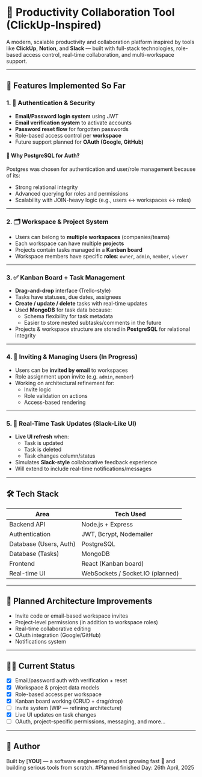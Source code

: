 # 🧠 Productivity Collaboration Tool (ClickUp-Inspired)

A modern, scalable productivity and collaboration platform inspired by tools like **ClickUp**, **Notion**, and **Slack** — built with full-stack technologies, role-based access control, real-time collaboration, and multi-workspace support.

---

## 📌 Features Implemented So Far

### 1. 🔐 Authentication & Security

- **Email/Password login system** using JWT
- **Email verification system** to activate accounts
- **Password reset flow** for forgotten passwords
- Role-based access control per **workspace**
- Future support planned for **OAuth (Google, GitHub)**

#### 🧠 Why PostgreSQL for Auth?
Postgres was chosen for authentication and user/role management because of its:
- Strong relational integrity
- Advanced querying for roles and permissions
- Scalability with JOIN-heavy logic (e.g., users ↔ workspaces ↔ roles)

---

### 2. 🗂️ Workspace & Project System

- Users can belong to **multiple workspaces** (companies/teams)
- Each workspace can have multiple **projects**
- Projects contain tasks managed in a **Kanban board**
- Workspace members have specific **roles**: `owner`, `admin`, `member`, `viewer`

---

### 3. ✅ Kanban Board + Task Management

- **Drag-and-drop** interface (Trello-style)
- Tasks have statuses, due dates, assignees
- **Create / update / delete** tasks with real-time updates
- Used **MongoDB** for task data because:
  - Schema flexibility for task metadata
  - Easier to store nested subtasks/comments in the future
- Projects & workspace structure are stored in **PostgreSQL** for relational integrity

---

### 4. 📩 Inviting & Managing Users (In Progress)

- Users can be **invited by email** to workspaces
- Role assignment upon invite (e.g. `admin`, `member`)
- Working on architectural refinement for:
  - Invite logic
  - Role validation on actions
  - Access-based rendering

---

### 5. 🔁 Real-Time Task Updates (Slack-Like UI)

- **Live UI refresh** when:
  - Task is updated
  - Task is deleted
  - Task changes column/status
- Simulates **Slack-style** collaborative feedback experience
- Will extend to include real-time notifications/messages

---

## 🛠️ Tech Stack

| Area                    | Tech Used                          |
|-------------------------|------------------------------------|
| Backend API             | Node.js + Express                  |
| Authentication          | JWT, Bcrypt, Nodemailer            |
| Database (Users, Auth)  | PostgreSQL                         |
| Database (Tasks)        | MongoDB                            |
| Frontend                | React (Kanban board)               |
| Real-time UI            | WebSockets / Socket.IO (planned)   |

---

## 🧱 Planned Architecture Improvements

- Invite code or email-based workspace invites
- Project-level permissions (in addition to workspace roles)
- Real-time collaborative editing
- OAuth integration (Google/GitHub)
- Notifications system

---

## 🧑‍💻 Current Status

- [x] Email/password auth with verification + reset
- [x] Workspace & project data models
- [x] Role-based access per workspace
- [x] Kanban board working (CRUD + drag/drop)
- [ ] Invite system (WIP — refining architecture)
- [x] Live UI updates on task changes
- [ ] OAuth, project-specific permissions, messaging, and more...

---


## 🙌 Author

Built by [**YOU**] — a software engineering student growing fast 🚀 and building serious tools from scratch.
#Planned finished Day: 26th April, 2025

